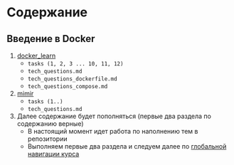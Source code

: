 # Содержание

## Введение в Docker

1. [docker_learn](https://github.com/lamjob1993/docker-monitoring/tree/main/docker/tasks/docker_learn)
    - `tasks (1, 2, 3 ... 10, 11, 12)`
    - `tech_questions.md`
    - `tech_questions_dockerfile.md`
    - `tech_questions_compose.md`
2. [mimir](https://github.com/lamjob1993/docker-monitoring/tree/main/docker/tasks/mimir)
    - `tasks (1..)`
    - `tech_questions.md`
3. Далее содержание будет пополняться (первые два раздела по содержанию верные)
    - В настоящий момент идет работа по наполнению тем в репозитории
    - Выполняем первые два раздела и следуем далее по [глобальной навигации курса](https://github.com/lamjob1993/linux-monitoring/blob/main/navigation/README.md) 
